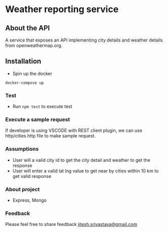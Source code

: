 # Weather reporting service

## About the API
A service that exposes an API implementing city details and weather details from openweathermap.org.

## Installation

- Spin up the docker
```
docker-compose up
```

### Test
- Run ``` npm test ``` to execute test

### Execute a sample request
If developer is using VSCODE with REST client plugin, we can use http/cities.http file to make sample request.

### Assumptions
- User will a valid city id to get the city detail and weather to get the response
- User will enter a valid lat lng value to get near by cities within 10 km to get valid response

### About project
- Express, Mongo

### Feedback
Please feel free to share feedback jitesh.srivastava@gmail.com
